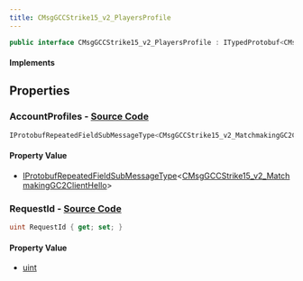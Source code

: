 ```yaml
---
title: CMsgGCCStrike15_v2_PlayersProfile
---
```


```csharp
public interface CMsgGCCStrike15_v2_PlayersProfile : ITypedProtobuf<CMsgGCCStrike15_v2_PlayersProfile>, INativeHandle
```

#### Implements

## Properties

### **AccountProfiles** - [Source Code](https://github.com/swiftly-solution/swiftlys2/blob/main/managed/src/SwiftlyS2.Generated/Protobufs/Interfaces/CMsgGCCStrike15_v2_PlayersProfile.cs#L16)

```csharp
IProtobufRepeatedFieldSubMessageType<CMsgGCCStrike15_v2_MatchmakingGC2ClientHello> AccountProfiles { get; }
```

#### Property Value

- [IProtobufRepeatedFieldSubMessageType](/docs/api/shared/netmessages/iprotobufrepeatedfieldsubmessagetype-1)<[CMsgGCCStrike15_v2_MatchmakingGC2ClientHello](/docs/api/shared/protobufdefinitions/cmsggccstrike15_v2_matchmakinggc2clienthello)>

### **RequestId** - [Source Code](https://github.com/swiftly-solution/swiftlys2/blob/main/managed/src/SwiftlyS2.Generated/Protobufs/Interfaces/CMsgGCCStrike15_v2_PlayersProfile.cs#L13)

```csharp
uint RequestId { get; set; }
```

#### Property Value

- [uint](https://learn.microsoft.com/dotnet/api/system.uint32)

